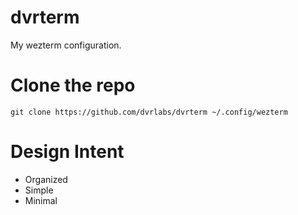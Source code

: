 # dvrterm

My wezterm configuration.

# Clone the repo

```
git clone https://github.com/dvrlabs/dvrterm ~/.config/wezterm
```

# Design Intent
- Organized 
- Simple
- Minimal


